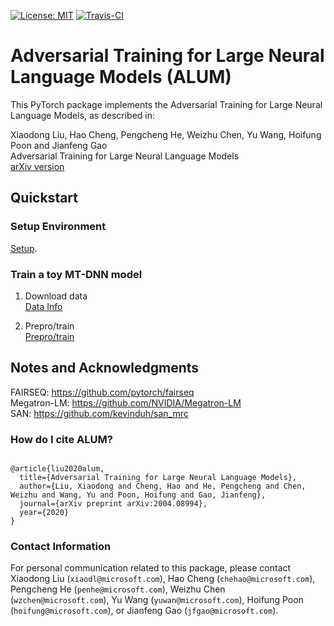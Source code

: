 [![License: MIT](https://img.shields.io/badge/License-MIT-yellow.svg)](https://opensource.org/licenses/MIT)
[![Travis-CI](https://travis-ci.org/namisan/mt-dnn.svg?branch=master)](https://github.com/namisan/mt-dnn)


# Adversarial Training for Large Neural Language Models (ALUM)

This PyTorch package implements the Adversarial Training for Large Neural Language Models, as described in:

Xiaodong Liu, Hao Cheng, Pengcheng He, Weizhu Chen, Yu Wang, Hoifung Poon and Jianfeng Gao<br/>
Adversarial Training for Large Neural Language Models <br/>
[arXiv version](https://arxiv.org/abs/2004.08994) <br/>


## Quickstart

### Setup Environment
   [Setup](https://github.com/pytorch/fairseq).


### Train a toy MT-DNN model
1. Download data </br>
   [Data Info](https://arxiv.org/abs/1907.11692) 

2. Prepro/train </br>
   [Prepro/train](https://github.com/pytorch/fairseq/blob/master/examples/roberta/README.pretraining.md)


## Notes and Acknowledgments
FAIRSEQ: https://github.com/pytorch/fairseq<br/>
Megatron-LM: https://github.com/NVIDIA/Megatron-LM <br/>
SAN: https://github.com/kevinduh/san_mrc <br/>

### How do I cite ALUM?

```

@article{liu2020alum,
  title={Adversarial Training for Large Neural Language Models},
  author={Liu, Xiaodong and Cheng, Hao and He, Pengcheng and Chen, Weizhu and Wang, Yu and Poon, Hoifung and Gao, Jianfeng},
  journal={arXiv preprint arXiv:2004.08994},
  year={2020}
}
```
### Contact Information


For personal communication related to this package, please contact Xiaodong Liu (`xiaodl@microsoft.com`), Hao Cheng (`chehao@microsoft.com`), Pengcheng He (`penhe@microsoft.com`), Weizhu Chen (`wzchen@microsoft.com`), Yu Wang (`yuwan@microsoft.com`), Hoifung Poon (`hoifung@microsoft.com`), or Jianfeng Gao (`jfgao@microsoft.com`).
